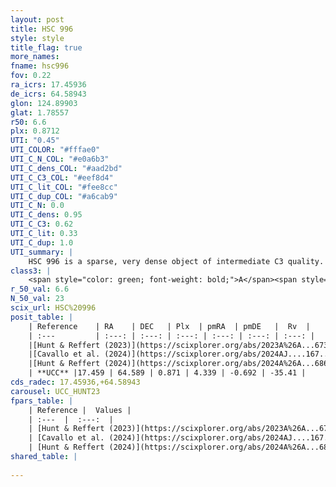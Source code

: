```yaml
---
layout: post
title: HSC 996
style: style
title_flag: true
more_names: 
fname: hsc996
fov: 0.22
ra_icrs: 17.45936
de_icrs: 64.58943
glon: 124.89903
glat: 1.78557
r50: 6.6
plx: 0.8712
UTI: "0.45"
UTI_COLOR: "#fffae0"
UTI_C_N_COL: "#e0a6b3"
UTI_C_dens_COL: "#aad2bd"
UTI_C_C3_COL: "#eef8d4"
UTI_C_lit_COL: "#fee8cc"
UTI_C_dup_COL: "#a6cab9"
UTI_C_N: 0.0
UTI_C_dens: 0.95
UTI_C_C3: 0.62
UTI_C_lit: 0.33
UTI_C_dup: 1.0
UTI_summary: |
    HSC 996 is a sparse, very dense object of intermediate C3 quality. It was recently reported in the literature.<br><br><span style="color: #99180f; font-weight: bold;">Warning: </span>contains less than 25 stars with <i>P>0.5</i> estimated.
class3: |
    <span style="color: green; font-weight: bold;">A</span><span style="color: red; font-weight: bold;">C</span>
r_50_val: 6.6
N_50_val: 23
scix_url: HSC%20996
posit_table: |
    | Reference    | RA    | DEC   | Plx  | pmRA  | pmDE   |  Rv  |
    | :---         | :---: | :---: | :---: | :---: | :---: | :---: |
    |[Hunt & Reffert (2023)](https://scixplorer.org/abs/2023A%26A...673A.114H) | 17.389 | 64.605 | 0.87 | 4.331 | -0.696 | -33.592 |
    |[Cavallo et al. (2024)](https://scixplorer.org/abs/2024AJ....167...12C) | 17.48 | 64.608 | 0.87 | -- | -- | -- |
    |[Hunt & Reffert (2024)](https://scixplorer.org/abs/2024A%26A...686A..42H) | 17.389 | 64.605 | 0.87 | 4.331 | -0.696 | -33.592 |
    | **UCC** |17.459 | 64.589 | 0.871 | 4.339 | -0.692 | -35.41 | 
cds_radec: 17.45936,+64.58943
carousel: UCC_HUNT23
fpars_table: |
    | Reference |  Values |
    | :---  |  :---:  |
    | [Hunt & Reffert (2023)](https://scixplorer.org/abs/2023A%26A...673A.114H) | `AV50=3.324, diffAV50=2.488, MOD50=10.26, logAge50=8.424` |
    | [Cavallo et al. (2024)](https://scixplorer.org/abs/2024AJ....167...12C) | `AV50=3.2, dMod50=10.05, logAge50=8.47, [Fe/H]50=0.42` |
    | [Hunt & Reffert (2024)](https://scixplorer.org/abs/2024A%26A...686A..42H) | `MassJ=115.866` |
shared_table: |
    
---
```

